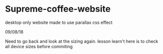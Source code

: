 # Supreme-coffee-website
desktop only website made to use parallax css effect

09/08/18

Need to go back and look at the sizing again. lesson learn't here is to check all device sizes before commiting
